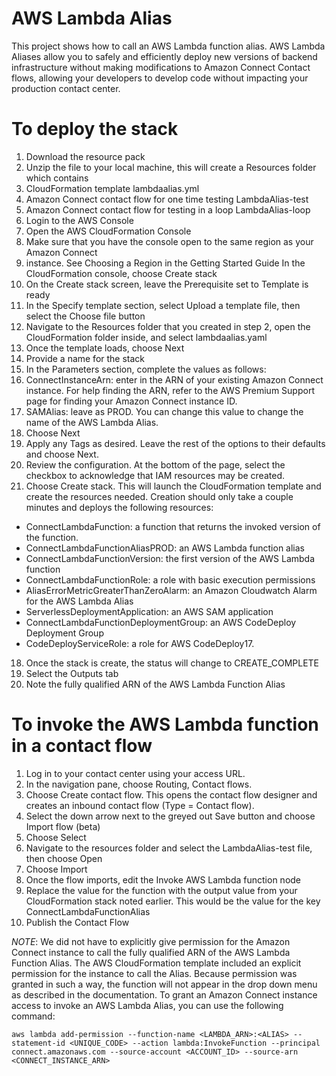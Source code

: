 # AWS Lambda Alias

This project shows how to call an AWS Lambda function alias.  AWS Lambda Aliases allow you to safely and efficiently deploy new versions of backend infrastructure without making modifications to Amazon Connect Contact flows, allowing your developers to develop code without impacting your production contact center.  

# To deploy the stack
1.	Download the resource pack
2.	Unzip the file to your local machine, this will create a Resources folder which contains
   1. CloudFormation template lambdaalias.yml
   2. Amazon Connect contact flow for one time testing LambdaAlias-test
   3. Amazon Connect contact flow for testing in a loop LambdaAlias-loop
3.	Login to the AWS Console
4.	Open the AWS CloudFormation Console
5.	Make sure that you have the console open to the same region as your Amazon Connect
6.	instance. See Choosing a Region in the Getting Started Guide In the CloudFormation console, choose Create stack
7.	On the Create stack screen, leave the Prerequisite set to Template is ready
8.	In the Specify template section, select Upload a template file, then select the Choose file button
9.	Navigate to the Resources folder that you created in step 2, open the CloudFormation folder inside, and select lambdaalias.yaml
10.	Once the template loads, choose Next
11.	Provide a name for the stack
12.	 In the Parameters section, complete the values as follows: 
   1.  ConnectInstanceArn: enter in the ARN of your existing Amazon Connect instance.  For help finding the ARN, refer to the AWS Premium Support page for finding your Amazon Connect instance ID.
   2.  SAMAlias: leave as PROD.  You can change this value to change the name of the AWS Lambda Alias.
13.	Choose Next
14.	Apply any Tags as desired.  Leave the rest of the options to their defaults and choose Next.
15.	Review the configuration.  At the bottom of the page, select the checkbox to acknowledge that IAM resources may be created.
16.	Choose Create stack.  This will launch the CloudFormation template and create the resources needed.  Creation should only take a couple minutes and deploys the following resources:
   - ConnectLambdaFunction: a function that returns the invoked version of the function.
   - ConnectLambdaFunctionAliasPROD: an AWS Lambda function alias
   - ConnectLambdaFunctionVersion: the first version of the AWS Lambda function
   - ConnectLambdaFunctionRole: a role with basic execution permissions
   - AliasErrorMetricGreaterThanZeroAlarm: an Amazon Cloudwatch Alarm for the AWS Lambda Alias
   - ServerlessDeploymentApplication: an AWS SAM application
   - ConnectLambdaFunctionDeploymentGroup: an AWS CodeDeploy Deployment Group
   - CodeDeployServiceRole: a role for AWS CodeDeploy17.	
18.	Once the stack is create, the status will change to CREATE_COMPLETE
19.	Select the Outputs tab
20.	Note the fully qualified ARN of the AWS Lambda Function Alias

# To invoke the AWS Lambda function in a contact flow
1.	Log in to your contact center using your access URL.
2.	In the navigation pane, choose Routing, Contact flows.
3.	Choose Create contact flow. This opens the contact flow designer and creates an inbound contact flow (Type = Contact flow).
4.	Select the down arrow next to the greyed out Save button and choose Import flow (beta)
5.	Choose Select
6.	Navigate to the resources folder and select the LambdaAlias-test file, then choose Open
7.	Choose Import
8.	Once the flow imports, edit the Invoke AWS Lambda function node
9.	Replace the value for the function with the output value from your CloudFormation stack noted earlier. This would be the value for the key ConnectLambdaFunctionAlias
10.	Publish the Contact Flow

*NOTE*: We did not have to explicitly give permission for the Amazon Connect instance to call the fully qualified ARN of the AWS Lambda Function Alias.  The AWS CloudFormation template included an explicit permission for the instance to call the Alias.  Because permission was granted in such a way, the function will not appear in the drop down menu as described in the documentation.  To grant an Amazon Connect instance access to invoke an AWS Lambda Alias, you can use the following command:
```
aws lambda add-permission --function-name <LAMBDA_ARN>:<ALIAS> --statement-id <UNIQUE_CODE> --action lambda:InvokeFunction --principal connect.amazonaws.com --source-account <ACCOUNT_ID> --source-arn <CONNECT_INSTANCE_ARN>
```